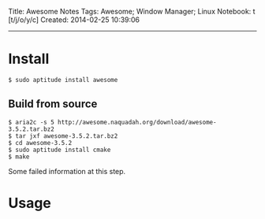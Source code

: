 Title: Awesome Notes
Tags: Awesome; Window Manager; Linux
Notebook: t [t/j/o/y/c]
Created: 2014-02-25 10:39:06

------

# Install

    $ sudo aptitude install awesome

## Build from source

    $ aria2c -s 5 http://awesome.naquadah.org/download/awesome-3.5.2.tar.bz2
    $ tar jxf awesome-3.5.2.tar.bz2
    $ cd awesome-3.5.2
    $ sudo aptitude install cmake
    $ make

Some failed information at this step.

# Usage


